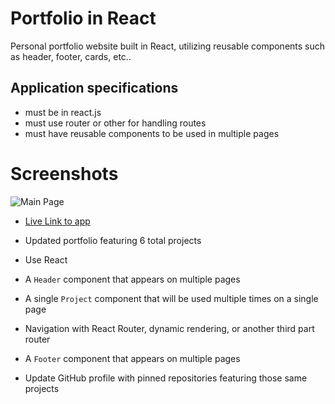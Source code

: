# Portfolio in React
Personal portfolio website built in React, utilizing reusable components such as header, footer, cards, etc..


## Application specifications
- must be in react.js
- must use router or other for handling routes
- must have reusable components to be used in multiple pages

# Screenshots
![Main Page](./assets/ss1.jpg)


- [Live Link to app](https://ernesturzua.github.io/react-portfolio/)



* Updated portfolio featuring 6 total projects

* Use React

* A `Header` component that appears on multiple pages

* A single `Project` component that will be used multiple times on a single page 

* Navigation with React Router, dynamic rendering, or another third part router

* A `Footer` component that appears on multiple pages

* Update GitHub profile with pinned repositories featuring those same projects